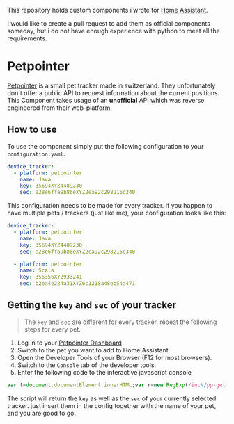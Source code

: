This repository holds custom components i wrote for [Home Assistant](https://www.home-assistant.io/).

I would like to create a pull request to add them as official components someday, but i do not have enough experience with python to meet all the requirements.

# Petpointer
[Petpointer](https://www.petpointer.ch) is a small pet tracker made in switzerland. They unfortunately don't offer a public API to request information about the current positions. This Component takes usage of an **unofficial** API which was reverse engineered from their web-platform.

## How to use
To use the component simply put the following configuration to your `configuration.yaml`.
```yaml
device_tracker:
  - platform: petpointer
    name: Java
    key: 35694XYZ4489230
    sec: a28e6ffa9b86eXYZ2ea92c298216d340
```
This configuration needs to be made for every tracker. If you happen to have multiple pets / trackers (just like me), your configuration looks like this:

```yaml
device_tracker:
  - platform: petpointer
    name: Java
    key: 35694XYZ4489230
    sec: a28e6ffa9b86eXYZ2ea92c298216d340

  - platform: petpointer
    name: Scala
    key: 356356XYZ933241
    sec: b2ea4e224a31XYZ6c1218a48eb54a471
```

## Getting the `key` and `sec` of your tracker

> The `key` and `sec` are different for every tracker, repeat the following steps for every pet.

1. Log in to your [Petpointer Dashboard](https://www.petpointer.ch/index.php?lang=de&page=100&pageId=100)
1. Switch to the pet you want to add to Home Assistant
1. Open the Developer Tools of your Browser (F12 for most browsers). 
1. Switch to the `Console` tab of the developer tools.
1. Enter the following code to the interactive javascript console
```javascript
var t=document.documentElement.innerHTML;var r=new RegExp(/inc\/pp-get-positions\.php\?lang=de&key=([^&]+)&sec=([^&]+)&id=([^&]+)/);var m=r.exec(t);console.log('key: '+m[1]+'\nsec: '+m[2]);
```
The script will return the `key` as well as the `sec` of your currently selected tracker. just insert them in the config together with the name of your pet, and you are good to go.